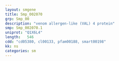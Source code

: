 ```yaml
---
layout: smgene
title: Smp_002070
grp: Smp_00
description: "venom allergen-like (VAL) 4 protein"
smp: Smp_002070.1
uniprot: "Q1X6L4"
length:   546
cdd: "cd05380, cl00133, pfam00188, smart00198"
kk: ns
categories: sm
---
```

